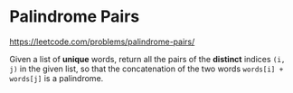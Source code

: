 # Palindrome Pairs

https://leetcode.com/problems/palindrome-pairs/

Given a list of **unique** words, return all the pairs of the **distinct** indices `(i, j)` in the given list, so that the concatenation of the two words `words[i] + words[j]` is a palindrome.
